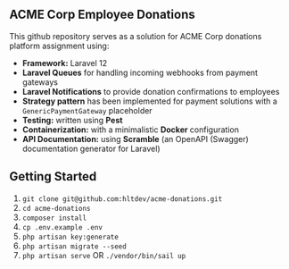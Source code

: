 ## ACME Corp Employee Donations

This github repository serves as a solution for ACME Corp donations platform assignment using:
* **Framework:** Laravel 12
* **Laravel Queues** for handling incoming webhooks from payment gateways
* **Laravel Notifications** to provide donation confirmations to employees
* **Strategy pattern** has been implemented for payment solutions with a `GenericPaymentGateway` placeholder
* **Testing:** written using **Pest**
* **Containerization:** with a minimalistic **Docker** configuration 
* **API Documentation:** using **Scramble** (an OpenAPI (Swagger) documentation generator for Laravel)

## Getting Started

1.  `git clone git@github.com:hltdev/acme-donations.git`
2.  `cd acme-donations`
3.  `composer install`
4.  `cp .env.example .env`
5.  `php artisan key:generate`
6.  `php artisan migrate --seed`
7.  `php artisan serve` OR `./vendor/bin/sail up`